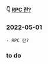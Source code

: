 #### 👇 [RPC 란?](https://youngchang.tistory.com/entry/RPC-%EB%9E%80) 
### 2022-05-01
    - RPC 란?
    
### to do
